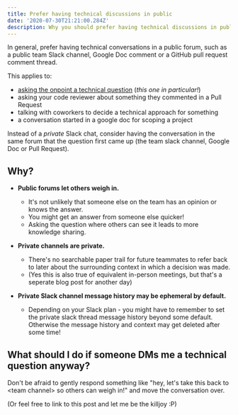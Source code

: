 ```yaml
---
title: Prefer having technical discussions in public
date: '2020-07-30T21:21:00.284Z'
description: Why you should prefer having technical discussions in public rather than private messages.
---
```


In general, prefer having technical conversations in a public forum, such as a
public team Slack channel, Google Doc comment or a GitHub pull request comment
thread.

This applies to:

- [asking the onpoint a technical question](../asking-for-help-on-slack) (_this one in particular!_)
- asking your code reviewer about something they commented in a Pull Request
- talking with coworkers to decide a technical approach for something
- a conversation started in a google doc for scoping a project

Instead of a _private_ Slack chat, consider having the conversation in the
same forum that the question first came up (the team slack channel, Google Doc
or Pull Request).

## Why?

- **Public forums let others weigh in.**

  - It's not unlikely that someone else on the team has an opinion or knows the
    answer.
  - You might get an answer from someone else quicker!
  - Asking the question where others can see it leads to more knowledge sharing.

- **Private channels are private.**

  - There's no searchable paper trail for future teammates to refer back to
    later about the surrounding context in which a decision was made.
  - (Yes this is also true of equivalent in-person meetings, but that's a
    seperate blog post for another day)

- **Private Slack channel message history may be ephemeral by default.**

  - Depending on your Slack plan - you might have to remember to set the private
    slack thread message history beyond some default. Otherwise the message
    history and context may get deleted after some time!

## What should I do if someone DMs me a technical question anyway?

Don't be afraid to gently respond something like "hey, let's take this back to
\<team channel> so others can weigh in!" and move the conversation over.

(Or feel free to link to this post and let me be the killjoy :P)
